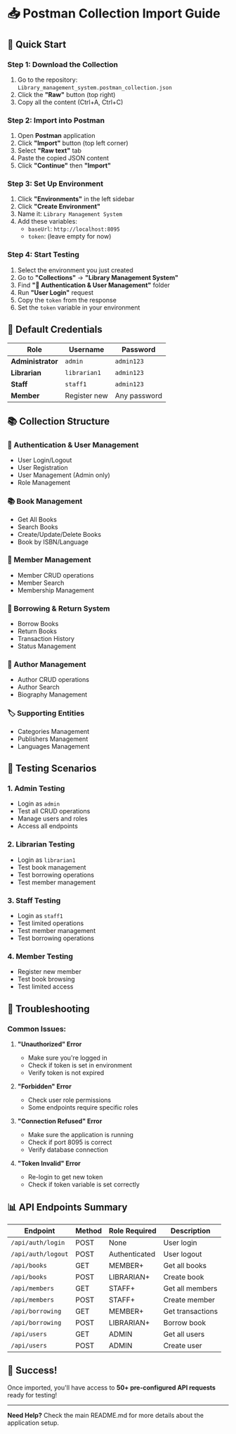 # 📥 Postman Collection Import Guide

## 🚀 Quick Start

### Step 1: Download the Collection
1. Go to the repository: `Library_management_system.postman_collection.json`
2. Click the **"Raw"** button (top right)
3. Copy all the content (Ctrl+A, Ctrl+C)

### Step 2: Import into Postman
1. Open **Postman** application
2. Click **"Import"** button (top left corner)
3. Select **"Raw text"** tab
4. Paste the copied JSON content
5. Click **"Continue"** then **"Import"**

### Step 3: Set Up Environment
1. Click **"Environments"** in the left sidebar
2. Click **"Create Environment"**
3. Name it: `Library Management System`
4. Add these variables:
   - `baseUrl`: `http://localhost:8095`
   - `token`: (leave empty for now)

### Step 4: Start Testing
1. Select the environment you just created
2. Go to **"Collections"** → **"Library Management System"**
3. Find **"🔐 Authentication & User Management"** folder
4. Run **"User Login"** request
5. Copy the `token` from the response
6. Set the `token` variable in your environment

## 🔑 Default Credentials

| Role | Username | Password |
|------|----------|----------|
| **Administrator** | `admin` | `admin123` |
| **Librarian** | `librarian1` | `admin123` |
| **Staff** | `staff1` | `admin123` |
| **Member** | Register new | Any password |

## 📚 Collection Structure

### 🔐 Authentication & User Management
- User Login/Logout
- User Registration
- User Management (Admin only)
- Role Management

### 📚 Book Management
- Get All Books
- Search Books
- Create/Update/Delete Books
- Book by ISBN/Language

### 👥 Member Management
- Member CRUD operations
- Member Search
- Membership Management

### 📖 Borrowing & Return System
- Borrow Books
- Return Books
- Transaction History
- Status Management

### 📝 Author Management
- Author CRUD operations
- Author Search
- Biography Management

### 🏷️ Supporting Entities
- Categories Management
- Publishers Management
- Languages Management

## 🎯 Testing Scenarios

### 1. **Admin Testing**
- Login as `admin`
- Test all CRUD operations
- Manage users and roles
- Access all endpoints

### 2. **Librarian Testing**
- Login as `librarian1`
- Test book management
- Test borrowing operations
- Test member management

### 3. **Staff Testing**
- Login as `staff1`
- Test limited operations
- Test member management
- Test borrowing operations

### 4. **Member Testing**
- Register new member
- Test book browsing
- Test limited access

## 🔧 Troubleshooting

### Common Issues:

1. **"Unauthorized" Error**
   - Make sure you're logged in
   - Check if token is set in environment
   - Verify token is not expired

2. **"Forbidden" Error**
   - Check user role permissions
   - Some endpoints require specific roles

3. **"Connection Refused" Error**
   - Make sure the application is running
   - Check if port 8095 is correct
   - Verify database connection

4. **"Token Invalid" Error**
   - Re-login to get new token
   - Check if token variable is set correctly

## 📊 API Endpoints Summary

| Endpoint | Method | Role Required | Description |
|----------|--------|---------------|-------------|
| `/api/auth/login` | POST | None | User login |
| `/api/auth/logout` | POST | Authenticated | User logout |
| `/api/books` | GET | MEMBER+ | Get all books |
| `/api/books` | POST | LIBRARIAN+ | Create book |
| `/api/members` | GET | STAFF+ | Get all members |
| `/api/members` | POST | STAFF+ | Create member |
| `/api/borrowing` | GET | MEMBER+ | Get transactions |
| `/api/borrowing` | POST | LIBRARIAN+ | Borrow book |
| `/api/users` | GET | ADMIN | Get all users |
| `/api/users` | POST | ADMIN | Create user |

## 🎉 Success!

Once imported, you'll have access to **50+ pre-configured API requests** ready for testing!

---

**Need Help?** Check the main README.md for more details about the application setup.
